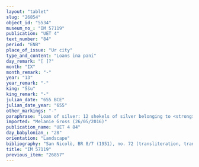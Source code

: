 ```yaml
---
layout: "tablet"
slug: "26854"
object_id: "5534"
museum_no_: "IM 57119"
publication: "UET 4"
text_number: "84"
period: "ENB"
place_of_issue: "Ur city"
type_and_content: "Loans ina pani"
day_remark: "[ ]?"
month: "IX"
month_remark: "-"
year: "13"
year_remark: "-"
king: "Ššu"
king_remark: "-"
julian_date: "655 BCE"
julian_date_year: "655"
other_markings: "-"
paraphrase: "Loan of silver: 12 shekels of silver belonging to <strong>A</strong> are at the disposal of (<em>ina pāni</em>) <strong>B<sub>1</sub> </strong>and <strong>B<sub>2</sub></strong>. The debtors mutually guarantee for the payment of the debt. The debt will bear an (monthly) interest of 1.5 shekels per mina (30% p.a.). 4 witnesses and the scribe, also defined as writer of the promissory note (<em>&scaron;āṭir </em><em>u</em><em>ˀ</em><em>ilti</em>).<br /> &nbsp;<br /> <strong>A</strong> = Damqia; <strong>B<sub>1</sub></strong> = &Scaron;alammu; <strong>B<sub>2</sub></strong> = &Scaron;arēdu; Scribe = S&icirc;n-nādin-&scaron;umi/&Scaron;ad&ucirc;nu<br /> &nbsp;<br /> &nbsp;"
imported: "Melanie Gross (26/05/2016)"
publication_name: "UET 4 84"
day_babylonian_: "28"
orientation: "Landscape"
bibliography: "San Nicolò, BR 8/7 (1951), no. 72 (transliteration, translation)."
title: "IM 57119"
previous_item: "26857"
---
```

